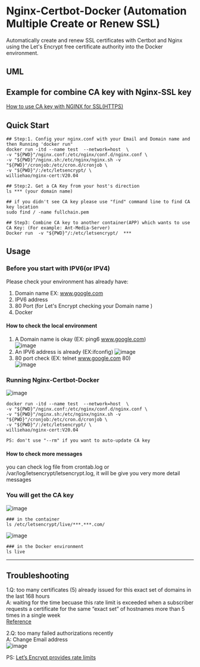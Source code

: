# Nginx-Certbot-Docker (Automation Multiple Create or Renew SSL)
Automatically create and renew SSL certificates with Certbot and Nginx using the Let's Encrypt free certificate authority into the Docker environment. 
## UML



## Example for combine CA key with Nginx-SSL key
[How to use CA key with NGINX for SSL(HTTPS)](https://github.com/williehao/AntMediaServer-Nginx/edit/main/README.md)

## Quick Start
```shell
## Step:1. Config your nginx.conf with your Email and Domain name and then Running 'docker run"
docker run -itd --name test  --network=host  \
-v "${PWD}"/nginx.conf:/etc/nginx/conf.d/nginx.conf \
-v "${PWD}"/nginx.sh:/etc/nginx/nginx.sh -v "${PWD}"/cronjob:/etc/cron.d/cronjob \
-v "${PWD}"/:/etc/letsencrypt/ \
williehao/nginx-cert:V20.04

## Step:2. Get a CA Key from your host's direction
ls *** (your domain name)

## if you didn't see CA key please use "find" command line to find CA key location
sudo find / -name fullchain.pem 

## Step3: Combine CA key to another container(APP) which wants to use CA Key: (For example: Ant-Media-Server)
Docker run  -v "${PWD}"/:/etc/letsencrypt/  *** 
```


## Usage
### Before you start with IPV6(or IPV4)
Please check your environment has already have:     
   1. Domain name EX: www.google.com
   2. IPV6 address 
   3. 80 Port (for Let's Encrypt checking your Domain name )
   4. Docker 

#### How to check the local environment
   1. A Domain name is okay (EX: ping6 www.google.com)   
![image](https://user-images.githubusercontent.com/15116422/222399319-13ba7eac-3caa-45ed-b790-fd721e487379.png)
   2. An IPV6 address is already (EX:ifconfig)
![image](https://user-images.githubusercontent.com/15116422/222400801-9485e9ab-2824-4790-aa92-d6cfbf9aa4b6.png)
   3. 80 port check (EX: telnet www.google.com 80)   
![image](https://user-images.githubusercontent.com/15116422/222610114-5e755013-946f-4cea-ba1e-d7ba30c69eb1.png)

### Running Nginx-Certbot-Docker
![image](https://user-images.githubusercontent.com/15116422/223012315-9b8c2ac3-299e-4d2a-b755-cfdeb9cbaf6e.png)
```shell
docker run -itd --name test  --network=host  \
-v "${PWD}"/nginx.conf:/etc/nginx/conf.d/nginx.conf \
-v "${PWD}"/nginx.sh:/etc/nginx/nginx.sh -v "${PWD}"/cronjob:/etc/cron.d/cronjob \
-v "${PWD}"/:/etc/letsencrypt/ \
williehao/nginx-cert:V20.04

PS: don't use "--rm" if you want to auto-update CA key
```

#### How to check more messages
you can check log file from crontab.log or /var/log/letsencrypt/letsencrypt.log, it will be give you very more detail messages 

### You will get the CA key 
![image](https://user-images.githubusercontent.com/15116422/223049908-d384feb5-49dc-43f4-a602-c094a87c72d8.png)
```shell
### in the container
ls /etc/letsencrypt/live/***.***.com/
```

![image](https://user-images.githubusercontent.com/15116422/223027249-b51220ad-f2f0-417b-bdee-67d0d5935a32.png)
```shell
### in the Docker environment
ls live
```

---

## Troubleshooting   
1.Q: too many certificates (5) already issued for this exact set of domains in the last 168 hours    
A: waiting for the time becuase this rate limit is exceeded when a subscriber requests a certificate for the same “exact set” of hostnames more than 5 times in a single week    
[Reference](  https://letsencrypt.org/docs/duplicate-certificate-limit/)    

2.Q: too many failed authorizations recently    
  A: Change Email address    
![image](https://user-images.githubusercontent.com/15116422/223331098-0f3e4ec3-0421-4d38-96d1-8c52e00dd1e6.png)    



PS: [Let’s Encrypt provides rate limits](https://letsencrypt.org/docs/rate-limits/)     
